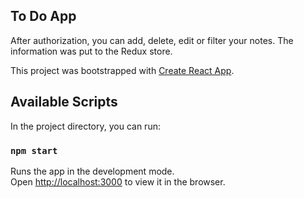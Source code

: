 ## To Do App

After authorization, you can add, delete, edit or filter your notes.
The information was put to the Redux store.

This project was bootstrapped with [Create React App](https://github.com/facebook/create-react-app).

## Available Scripts
  
In the project directory, you can run:

### `npm start`

Runs the app in the development mode.<br>
Open [http://localhost:3000](http://localhost:3000) to view it in the browser.

